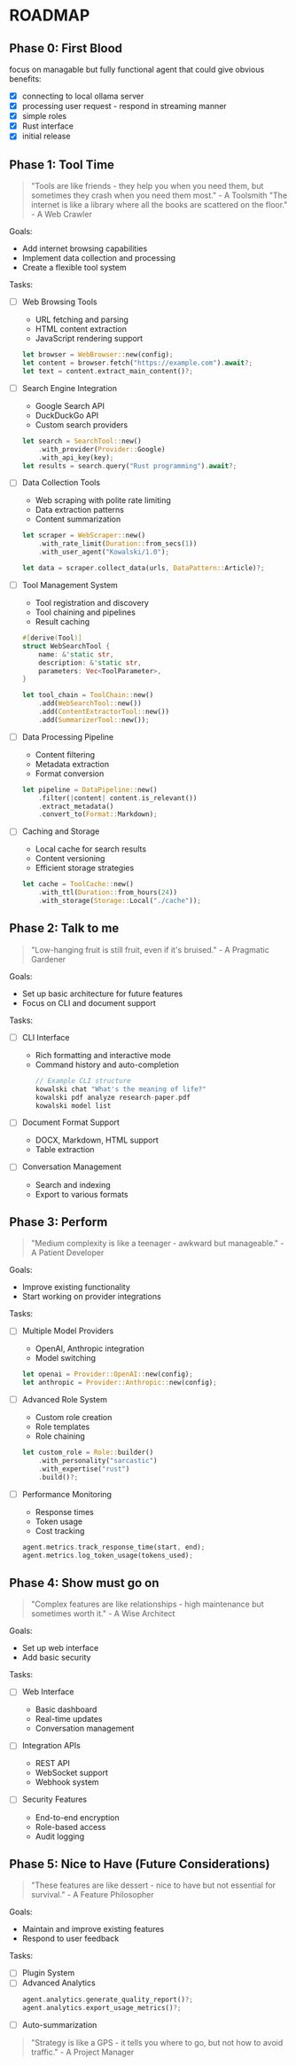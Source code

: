# ROADMAP

## Phase 0: First Blood

focus on managable but fully functional agent that could give obvious benefits: 
- [x] connecting to local ollama server
- [x] processing user request - respond in streaming manner
- [x] simple roles
- [x] Rust interface
- [x] initial release 

## Phase 1: Tool Time

> "Tools are like friends - they help you when you need them, but sometimes they crash when you need them most." - A Toolsmith
> "The internet is like a library where all the books are scattered on the floor." - A Web Crawler

Goals:
   - Add internet browsing capabilities
   - Implement data collection and processing
   - Create a flexible tool system

Tasks:

- [ ] Web Browsing Tools
   - URL fetching and parsing
   - HTML content extraction
   - JavaScript rendering support
   ```rust
   let browser = WebBrowser::new(config);
   let content = browser.fetch("https://example.com").await?;
   let text = content.extract_main_content()?;
   ```

- [ ] Search Engine Integration
   - Google Search API
   - DuckDuckGo API
   - Custom search providers
   ```rust
   let search = SearchTool::new()
       .with_provider(Provider::Google)
       .with_api_key(key);
   let results = search.query("Rust programming").await?;
   ```

- [ ] Data Collection Tools
   - Web scraping with polite rate limiting
   - Data extraction patterns
   - Content summarization
   ```rust
   let scraper = WebScraper::new()
       .with_rate_limit(Duration::from_secs(1))
       .with_user_agent("Kowalski/1.0");
   
   let data = scraper.collect_data(urls, DataPattern::Article)?;
   ```

- [ ] Tool Management System
   - Tool registration and discovery
   - Tool chaining and pipelines
   - Result caching
   ```rust
   #[derive(Tool)]
   struct WebSearchTool {
       name: &'static str,
       description: &'static str,
       parameters: Vec<ToolParameter>,
   }
   
   let tool_chain = ToolChain::new()
       .add(WebSearchTool::new())
       .add(ContentExtractorTool::new())
       .add(SummarizerTool::new());
   ```

- [ ] Data Processing Pipeline
   - Content filtering
   - Metadata extraction
   - Format conversion
   ```rust
   let pipeline = DataPipeline::new()
       .filter(|content| content.is_relevant())
       .extract_metadata()
       .convert_to(Format::Markdown);
   ```

- [ ] Caching and Storage
   - Local cache for search results
   - Content versioning
   - Efficient storage strategies
   ```rust
   let cache = ToolCache::new()
       .with_ttl(Duration::from_hours(24))
       .with_storage(Storage::Local("./cache"));
   ```

## Phase 2: Talk to me

> "Low-hanging fruit is still fruit, even if it's bruised." - A Pragmatic Gardener

Goals:
   - Set up basic architecture for future features
   - Focus on CLI and document support

Tasks:

- [ ] CLI Interface
   -  Rich formatting and interactive mode
   -  Command history and auto-completion
      ```rust
      // Example CLI structure
      kowalski chat "What's the meaning of life?"
      kowalski pdf analyze research-paper.pdf
      kowalski model list
      ```

- [ ] Document Format Support 
   - DOCX, Markdown, HTML support
   - Table extraction
 
- [ ] Conversation Management 
   - Search and indexing
   - Export to various formats

## Phase 3: Perform

> "Medium complexity is like a teenager - awkward but manageable." - A Patient Developer

Goals:
   - Improve existing functionality
   - Start working on provider integrations

Tasks: 

- [ ] Multiple Model Providers
   - OpenAI, Anthropic integration
   - Model switching
   ```rust 
   let openai = Provider::OpenAI::new(config);
   let anthropic = Provider::Anthropic::new(config);
   ```

- [ ] Advanced Role System 
   - Custom role creation
   - Role templates
   - Role chaining
   ```rust
   let custom_role = Role::builder()
       .with_personality("sarcastic")
       .with_expertise("rust")
       .build()?;
   ```

- [ ] Performance Monitoring
    - Response times
    - Token usage
    - Cost tracking
    ```rust
   agent.metrics.track_response_time(start, end);
   agent.metrics.log_token_usage(tokens_used);
   ```

## Phase 4: Show must go on

> "Complex features are like relationships - high maintenance but sometimes worth it." - A Wise Architect

Goals:
   - Set up web interface
   - Add basic security

Tasks:

- [ ] Web Interface
   - Basic dashboard
   - Real-time updates
   - Conversation management

- [ ] Integration APIs
   - REST API
   - WebSocket support
   - Webhook system

- [ ] Security Features
   - End-to-end encryption
   - Role-based access
   - Audit logging

## Phase 5: Nice to Have (Future Considerations)

> "These features are like dessert - nice to have but not essential for survival." - A Feature Philosopher

Goals:
   - Maintain and improve existing features
   - Respond to user feedback

Tasks:

- [ ] Plugin System
- [ ] Advanced Analytics 
   ```rust
   agent.analytics.generate_quality_report()?;
   agent.analytics.export_usage_metrics()?;
   ```
- [ ] Auto-summarization 

> "Strategy is like a GPS - it tells you where to go, but not how to avoid traffic." - A Project Manager